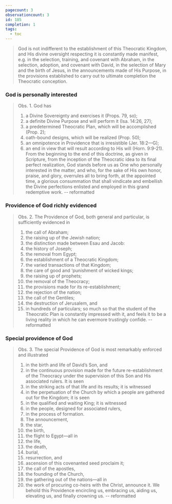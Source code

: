 ```yaml
---
pagecount: 3
observationcount: 3
id: 185
completion: 1
tags:
  - toc
---
```

>God is not indifferent to the establishment of this Theocratic Kingdom, and His divine oversight respecting it is constantly made manifest, e.g. in the selection, training, and covenant with Abraham, in the selection, adoption, and covenant with David, in the selection of Mary and the birth of Jesus, in the announcements made of His Purpose, in the provisions established to carry out to ultimate completion the Theocratic conception.
### God is personally interested
>Obs. 1. God has 
>1. a Divine Sovereignty and exercises it (Props. 79, so); 
>2. a definite Divine Purpose and will perform it (Isa. 14:26, 27); 
>3. a predetermined Theocratic Plan, which will be accomplished (Prop. 2); 
>4. oath-bound designs, which will be realized (Prop. 50); 
>5. an omnipotence in Providence that is irresistible (Jer. 18:2—G); 
>6. an end in view that will result according to His will (Horn. 9:9-21). 
>From the beginning to the end of this doctrine, as given in Scripture, from the inception of the Theocratic idea to its final perfect realization, God stands before us as One who personally interested in the matter, and who, for the sake of His own honor, praise, and glory, overrules all to bring forth, at the appointed time, a glorious consummation that shall vindicate and embellish the Divine perfections enlisted and employed in this grand redemptive work.
>-- reformatted
### Providence of God richly evidenced
>Obs. 2. The Providence of God, both general and particular, is sufficiently evidenced in 
>1. the call of Abraham; 
>2. the raising up of the Jewish nation; 
>3. the distinction made between Esau and Jacob: 
>4. the history of Joseph; 
>5. the removal from Egypt; 
>6. the establishment of a Theocratic Kingdom; 
>7. the varied transactions of that Kingdom; 
>8. the care of good and ‘punishment of wicked kings; 
>9. the raising up of prophets; 
>10. the removal of the Theocracy; 
>11. the provisions made for its re-establishment; 
>12. the rejection of the nation; 
>13. the call of the Gentiles; 
>14. the destruction of Jerusalem, and 
>15. in hundreds of particulars; so much so that the student of the Theocratic Plan is constantly impressed with it, and feels it to be a living reality in which he can evermore trustingly confide.
>-- reformatted
### Special providence of God
>Obs. 3. The special Providence of God is most remarkably enforced and illustrated 
>1. in the birth and life of David’s Son, and 
>2. in the continuous provision made for the future re-establishment of the Theocracy under the supervision of this Son and His associated rulers. It is seen 
>3. in the striking acts of that life and its results; it is witnessed 
>4. in the perpetuation of the Church by which a people are gathered out for the Kingdom; it is seen 
>5. in the qualified and waiting King; it is witnessed 
>6. in the people, designed for associated rulers, 
>7. in the process of formation. 
>8. The announcement, 
>9. the star,
>10. the birth, 
>11. the flight to Egypt—all in 
>12. the life, 
>13. the death, 
>14. burial, 
>15. resurrection, and 
>16. ascension of this covenanted seed proclaim it; 
>17. the call of the apostles, 
>18. the founding of the Church, 
>19. the gathering out of the nations—all in 
>20. the work of procuring co-heirs with the Christ, announce it. 
>We behold this Providence encircling us, embracing us, aiding us, elevating us, and finally crowning us.
>-- reformatted